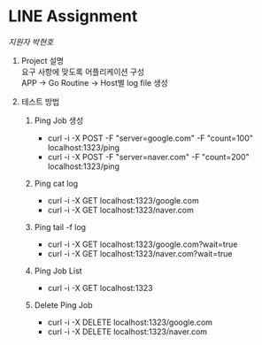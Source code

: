 # LINE Assignment
*지원자 박현호*

1. Project 설명
    <br> 요구 사항에 맞도록 어플리케이션 구성
    <br> APP -> Go Routine -> Host별 log file 생성

2. 테스트 방법
   1. Ping Job 생성
      - curl -i -X POST -F "server=google.com" -F "count=100" localhost:1323/ping
      - curl -i -X POST -F "server=naver.com" -F "count=200" localhost:1323/ping

   2. Ping cat log
      - curl -i -X GET localhost:1323/google.com
      - curl -i -X GET localhost:1323/naver.com

   3. Ping tail -f log
      - curl -i -X GET localhost:1323/google.com\?wait\=true
      - curl -i -X GET localhost:1323/naver.com\?wait\=true

   4. Ping Job List
      - curl -i -X GET localhost:1323

   5. Delete Ping Job
      - curl -i -X DELETE localhost:1323/google.com
      - curl -i -X DELETE localhost:1323/naver.com